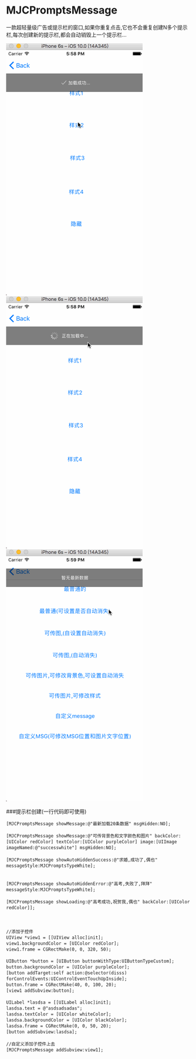 # MJCPromptsMessage
一款超轻量级广告或提示栏的窗口,如果你重复点击,它也不会重复创建N多个提示栏,每次创建新的提示栏,都会自动销毁上一个提示栏...

![image](https://github.com/MJCIOS/MJCPromptsMessage/raw/master/MJCPromptsMessageDemo/MJCPromptsMessageDemo/成功与失败.gif)
![image](https://github.com/MJCIOS/MJCPromptsMessage/raw/master/MJCPromptsMessageDemo/MJCPromptsMessageDemo/正在加载.gif)
![image](https://github.com/MJCIOS/MJCPromptsMessage/raw/master/MJCPromptsMessageDemo/MJCPromptsMessageDemo/自定义样式.gif)

###提示栏创建(一行代码即可使用)
    
    [MJCPromptsMessage showMessage:@"最新加载20条数据" msgHidden:NO];
    
    [MJCPromptsMessage showMessage:@"可传背景色和文字颜色和图片" backColor:[UIColor redColor] textColor:[UIColor purpleColor] image:[UIImage imageNamed:@"successwhite"] msgHidden:NO];
    
    [MJCPromptsMessage showAutoHiddenSuccess:@"求婚,成功了,偶也" messageStyle:MJCPromptsTypeWhite];
    
    
    [MJCPromptsMessage showAutoHiddenError:@"高考,失败了,拜拜" messageStyle:MJCPromptsTypeWhite];
    
    [MJCPromptsMessage showLoading:@"高考成功,祝贺我,偶也" backColor:[UIColor redColor]];
    
    
    
    //添加子控件
    UIView *view1 = [[UIView alloc]init];
    view1.backgroundColor = [UIColor redColor];
    view1.frame = CGRectMake(0, 0, 320, 50);
    
    UIButton *button = [UIButton buttonWithType:UIButtonTypeCustom];
    button.backgroundColor = [UIColor purpleColor];
    [button addTarget:self action:@selector(disss) forControlEvents:UIControlEventTouchUpInside];
    button.frame = CGRectMake(40, 0, 100, 20);
    [view1 addSubview:button];
    
    UILabel *lasdsa = [[UILabel alloc]init];
    lasdsa.text = @"asdsadsadas";
    lasdsa.textColor = [UIColor whiteColor];
    lasdsa.backgroundColor = [UIColor blackColor];
    lasdsa.frame = CGRectMake(0, 0, 50, 20);
    [button addSubview:lasdsa];
    
    //自定义添加子控件上去
    [MJCPromptsMessage addSubview:view1];


